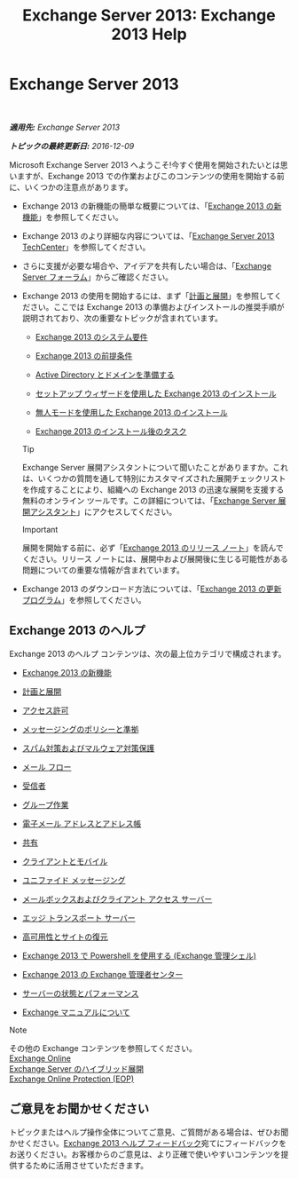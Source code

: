 ﻿---
title: 'Exchange Server 2013: Exchange 2013 Help'
TOCTitle: '@NoTitle'
ms:assetid: cb24ddb7-0659-4d9d-9057-52843f861ba8
ms:mtpsurl: https://technet.microsoft.com/ja-jp/library/Bb124558(v=EXCHG.150)
ms:contentKeyID: 48270051
ms.date: 04/24/2018
mtps_version: v=EXCHG.150
ms.translationtype: HT
---

# Exchange Server 2013

 

_**適用先:** Exchange Server 2013_

_**トピックの最終更新日:** 2016-12-09_

Microsoft Exchange Server 2013 へようこそ\!今すぐ使用を開始されたいとは思いますが、Exchange 2013 での作業およびこのコンテンツの使用を開始する前に、いくつかの注意点があります。

  - Exchange 2013 の新機能の簡単な概要については、「[Exchange 2013 の新機能](what-s-new-in-exchange-2013-exchange-2013-help.md)」を参照してください。

  - Exchange 2013 のより詳細な内容については、「[Exchange Server 2013 TechCenter](https://go.microsoft.com/fwlink/?linkid=266622)」を参照してください。

  - さらに支援が必要な場合や、アイデアを共有したい場合は、「[Exchange Server フォーラム](https://go.microsoft.com/fwlink/p/?linkid=60612)」からご確認ください。

  - Exchange 2013 の使用を開始するには、まず「[計画と展開](planning-and-deployment-for-exchange-2013-installation-instructions.md)」を参照してください。ここでは Exchange 2013 の準備およびインストールの推奨手順が説明されており、次の重要なトピックが含まれています。
    
      - [Exchange 2013 のシステム要件](exchange-2013-system-requirements-exchange-2013-help.md)
    
      - [Exchange 2013 の前提条件](exchange-2013-prerequisites-exchange-2013-help.md)
    
      - [Active Directory とドメインを準備する](prepare-active-directory-and-domains-exchange-2013-help.md)
    
      - [セットアップ ウィザードを使用した Exchange 2013 のインストール](install-exchange-2013-using-the-setup-wizard-exchange-2013-help.md)
    
      - [無人モードを使用した Exchange 2013 のインストール](install-exchange-2013-using-unattended-mode-exchange-2013-help.md)
    
      - [Exchange 2013 のインストール後のタスク](exchange-2013-post-installation-tasks-exchange-2013-help.md)
    

    > [!TIP]
    > Exchange Server 展開アシスタントについて聞いたことがありますか。これは、いくつかの質問を通して特別にカスタマイズされた展開チェックリストを作成することにより、組織への Exchange 2013 の迅速な展開を支援する無料のオンライン ツールです。この詳細については、「<A href="exchange-server-deployment-assistant-exchange-2013-help.md">Exchange Server 展開アシスタント</A>」にアクセスしてください。

    

    > [!IMPORTANT]
    > 展開を開始する前に、必ず「<A href="release-notes-for-exchange-2013-exchange-2013-help.md">Exchange 2013 のリリース ノート</A>」を読んでください。リリース ノートには、展開中および展開後に生じる可能性がある問題についての重要な情報が含まれています。



  - Exchange 2013 のダウンロード方法については、「[Exchange 2013 の更新プログラム](updates-for-exchange-2013-exchange-2013-help.md)」を参照してください。

## Exchange 2013 のヘルプ

Exchange 2013 のヘルプ コンテンツは、次の最上位カテゴリで構成されます。

  - [Exchange 2013 の新機能](what-s-new-in-exchange-2013-exchange-2013-help.md)

  - [計画と展開](planning-and-deployment-for-exchange-2013-installation-instructions.md)

  - [アクセス許可](permissions-exchange-2013-help.md)

  - [メッセージングのポリシーと準拠](messaging-policy-and-compliance-exchange-2013-help.md)

  - [スパム対策およびマルウェア対策保護](anti-spam-and-anti-malware-protection-exchange-2013-help.md)

  - [メール フロー](mail-flow-exchange-2013-help.md)

  - [受信者](recipients-exchange-2013-help.md)

  - [グループ作業](collaboration-exchange-2013-help.md)

  - [電子メール アドレスとアドレス帳](email-addresses-and-address-books-exchange-2013-help.md)

  - [共有](sharing-exchange-2013-help.md)

  - [クライアントとモバイル](clients-and-mobile-exchange-2013-help.md)

  - [ユニファイド メッセージング](unified-messaging-exchange-2013-help.md)

  - [メールボックスおよびクライアント アクセス サーバー](mailbox-and-client-access-servers-exchange-2013-help.md)

  - [エッジ トランスポート サーバー](edge-transport-servers-exchange-2013-help.md)

  - [高可用性とサイトの復元](high-availability-and-site-resilience-exchange-2013-help.md)

  - [Exchange 2013 で Powershell を使用する (Exchange 管理シェル)](https://technet.microsoft.com/ja-jp/library/bb123778\(v=exchg.150\))

  - [Exchange 2013 の Exchange 管理者センター](exchange-admin-center-in-exchange-2013-exchange-2013-help.md)

  - [サーバーの状態とパフォーマンス](server-health-and-performance-exchange-2013-help.md)

  - [Exchange マニュアルについて](https://docs.microsoft.com/ja-jp/exchange/about-exchange-documentation)


> [!NOTE]
> その他の Exchange コンテンツを参照してください。<BR><A href="https://technet.microsoft.com/ja-jp/library/jj200580(v=exchg.150)">Exchange Online</A><BR><A href="https://technet.microsoft.com/ja-jp/library/jj200581(v=exchg.150)">Exchange Server のハイブリッド展開</A><BR><A href="https://technet.microsoft.com/ja-jp/library/jj723137(v=exchg.150)">Exchange Online Protection (EOP)</A>



## ご意見をお聞かせください

トピックまたはヘルプ操作全体についてご意見、ご質問がある場合は、ぜひお聞かせください。[Exchange 2013 ヘルプ フィードバック](mailto:ex2013helpfeedback@microsoft.com)宛てにフィードバックをお送りください。お客様からのご意見は、より正確で使いやすいコンテンツを提供するために活用させていただきます。

